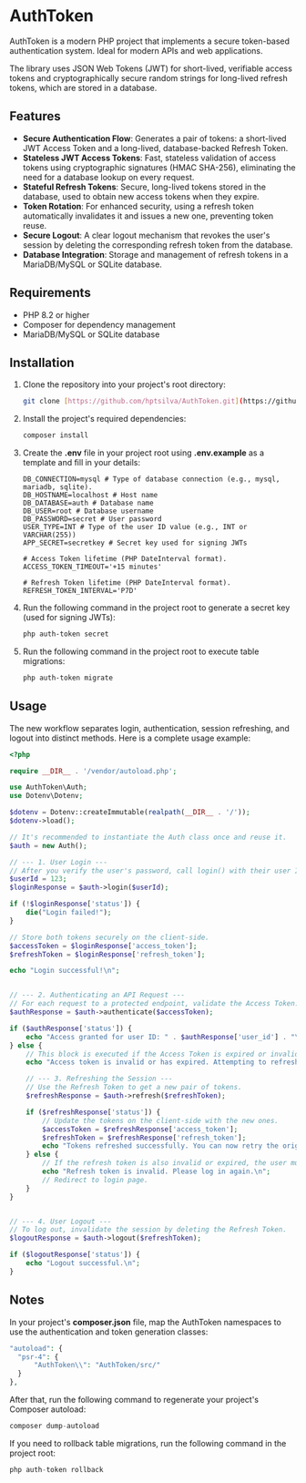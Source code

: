 # AuthToken

AuthToken is a modern PHP project that implements a secure token-based authentication system. Ideal for modern APIs and web applications.

The library uses JSON Web Tokens (JWT) for short-lived, verifiable access tokens and cryptographically secure random strings for long-lived refresh tokens, which are stored in a database.

## Features

- **Secure Authentication Flow**: Generates a pair of tokens: a short-lived JWT Access Token and a long-lived, database-backed Refresh Token.
- **Stateless JWT Access Tokens**: Fast, stateless validation of access tokens using cryptographic signatures (HMAC SHA-256), eliminating the need for a database lookup on every request.
- **Stateful Refresh Tokens**: Secure, long-lived tokens stored in the database, used to obtain new access tokens when they expire.
- **Token Rotation**: For enhanced security, using a refresh token automatically invalidates it and issues a new one, preventing token reuse.
- **Secure Logout**: A clear logout mechanism that revokes the user's session by deleting the corresponding refresh token from the database.
- **Database Integration**: Storage and management of refresh tokens in a MariaDB/MySQL or SQLite database.

## Requirements

- PHP 8.2 or higher
- Composer for dependency management
- MariaDB/MySQL or SQLite database

## Installation

1.  Clone the repository into your project's root directory:
    ```bash
    git clone [https://github.com/hptsilva/AuthToken.git](https://github.com/hptsilva/AuthToken.git)
    ```
2.  Install the project's required dependencies:
    ```bash
    composer install
    ```
3.  Create the **.env** file in your project root using **.env.example** as a template and fill in your details:
    ```.env
    DB_CONNECTION=mysql # Type of database connection (e.g., mysql, mariadb, sqlite).
    DB_HOSTNAME=localhost # Host name
    DB_DATABASE=auth # Database name
    DB_USER=root # Database username
    DB_PASSWORD=secret # User password
    USER_TYPE=INT # Type of the user ID value (e.g., INT or VARCHAR(255))
    APP_SECRET=secretkey # Secret key used for signing JWTs
    
    # Access Token lifetime (PHP DateInterval format).
    ACCESS_TOKEN_TIMEOUT='+15 minutes'
    
    # Refresh Token lifetime (PHP DateInterval format).
    REFRESH_TOKEN_INTERVAL='P7D'
    ```
4.  Run the following command in the project root to generate a secret key (used for signing JWTs):
    ```bash
    php auth-token secret
    ```
5.  Run the following command in the project root to execute table migrations:
    ```bash
    php auth-token migrate
    ```

## Usage

The new workflow separates login, authentication, session refreshing, and logout into distinct methods. Here is a complete usage example:

```php
<?php

require __DIR__ . '/vendor/autoload.php';

use AuthToken\Auth;
use Dotenv\Dotenv;

$dotenv = Dotenv::createImmutable(realpath(__DIR__ . '/'));
$dotenv->load();

// It's recommended to instantiate the Auth class once and reuse it.
$auth = new Auth();

// --- 1. User Login ---
// After you verify the user's password, call login() with their user ID.
$userId = 123;
$loginResponse = $auth->login($userId);

if (!$loginResponse['status']) {
    die("Login failed!");
}

// Store both tokens securely on the client-side.
$accessToken = $loginResponse['access_token'];
$refreshToken = $loginResponse['refresh_token'];

echo "Login successful!\n";


// --- 2. Authenticating an API Request ---
// For each request to a protected endpoint, validate the Access Token.
$authResponse = $auth->authenticate($accessToken);

if ($authResponse['status']) {
    echo "Access granted for user ID: " . $authResponse['user_id'] . "\n";
} else {
    // This block is executed if the Access Token is expired or invalid.
    echo "Access token is invalid or has expired. Attempting to refresh...\n";

    // --- 3. Refreshing the Session ---
    // Use the Refresh Token to get a new pair of tokens.
    $refreshResponse = $auth->refresh($refreshToken);

    if ($refreshResponse['status']) {
        // Update the tokens on the client-side with the new ones.
        $accessToken = $refreshResponse['access_token'];
        $refreshToken = $refreshResponse['refresh_token'];
        echo "Tokens refreshed successfully. You can now retry the original request.\n";
    } else {
        // If the refresh token is also invalid or expired, the user must log in again.
        echo "Refresh token is invalid. Please log in again.\n";
        // Redirect to login page.
    }
}


// --- 4. User Logout ---
// To log out, invalidate the session by deleting the Refresh Token.
$logoutResponse = $auth->logout($refreshToken);

if ($logoutResponse['status']) {
    echo "Logout successful.\n";
}

```

## Notes
In your project's **composer.json** file, map the AuthToken namespaces to use the authentication and token generation classes:
```php
"autoload": {
  "psr-4": {
      "AuthToken\\": "AuthToken/src/"
  }
},
```
After that, run the following command to regenerate your project's Composer autoload:
```php
composer dump-autoload
```
If you need to rollback table migrations, run the following command in the project root:
```php
php auth-token rollback
```